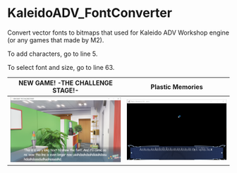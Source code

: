 # KaleidoADV_FontConverter
Convert vector fonts to bitmaps that used for Kaleido ADV Workshop engine (or any games that made by M2).

To add characters, go to line 5.

To select font and size, go to line 63.

|**NEW GAME! -THE CHALLENGE STAGE!-**|**Plastic Memories**|
| :-----------------------------------------------------------: | :--------------------------------------------------------------------------------------------: |
| ![NEW GAME! -THE CHALLENGE STAGE!-](./images/NEW_GAME!_-THE_CHALLENGE_STAGE!-_4H3buBPNqc.png) | ![Plastic Memories](./images/Plastic_Memories_VH_We2dBOrOt6.png) |

